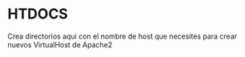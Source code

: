 # HTDOCS
Crea directorios aqui con el nombre de host que necesites para crear nuevos VirtualHost de Apache2